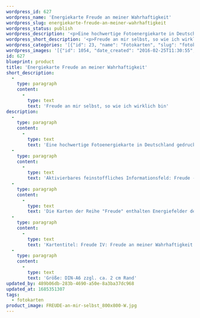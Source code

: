 ```yaml
---
wordpress_id: 627
wordpress_name: 'Energiekarte Freude an meiner Wahrhaftigkeit'
wordpress_slug: energiekarte-freude-an-meiner-wahrhaftigkeit
wordpress_status: publish
wordpress_description: '<p>Eine hochwertige Fotoenergiekarte in Deutschland gedruckt und in Handarbeit laminiert.  Sie ist in Postkartengröße (DIN-A6) gut zu transportieren und kann auch auf den Körper aufgelegt werden.</p><p>Aktivierbares feinstoffliches Informationsfeld: Freude - Wahrhaftigkeit - Sein - ''Ich bin'': In Freude an demjenigen/derjenigen sein, die ich wahrhaftig (tatsächlich) bin.<br />Die Karten der Reihe "Freude" enthalten Energiefelder der Facetten von Freude. Sie wollen dabei unterstützen, in die eigene, echte Freude zu gelangen, diese zu stärken und auszuweiten. Freude als ein natürlicher Grundzustand der Menschen.</p><p>Kartentitel: Freude IV: Freude an meiner Wahrhaftigkeit. Reihe: Freude. Schwingung: Türkis</p><p>Größe: DIN-A6 zzgl. ca. 2 cm Rand<br />Andere Formate sind individuell für Sie innerhalb weniger Tage herstellbar. Bitte kontaktieren Sie uns hierfür unter <a href="mailto:info@elvedenverlag.de">info@elvedenverlag.de</a>.</p><p><a href="https://my.feenbaum.de/anwendung-energiebilder-foto-laminiert/">Anwendungshinweise</a>      <a href="https://my.feenbaum.de/produktinformationen-fotokarten/">Produktinformationen</a></p>'
wordpress_short_description: '<p>Freude an mir selbst, so wie ich wirklich bin</p>'
wordpress_categories: '[{"id": 23, "name": "Fotokarten", "slug": "fotokarten"}]'
wordpress_images: '[{"id": 1054, "date_created": "2016-02-25T11:30:55", "date_created_gmt": "2016-02-25T09:30:55", "date_modified": "2016-02-25T11:30:55", "date_modified_gmt": "2016-02-25T09:30:55", "src": "https://my.feenbaum.de/wp-content/uploads/2016/02/FREUDE-an-mir-selbst_800x800-W.jpg", "name": "FREUDE-an-mir-selbst_800x800-W", "alt": ""}]'
id: 627
blueprint: product
title: 'Energiekarte Freude an meiner Wahrhaftigkeit'
short_description:
  -
    type: paragraph
    content:
      -
        type: text
        text: 'Freude an mir selbst, so wie ich wirklich bin'
description:
  -
    type: paragraph
    content:
      -
        type: text
        text: 'Eine hochwertige Fotoenergiekarte in Deutschland gedruckt und in Handarbeit laminiert.  Sie ist in Postkartengröße (DIN-A6) gut zu transportieren und kann auch auf den Körper aufgelegt werden.'
  -
    type: paragraph
    content:
      -
        type: text
        text: 'Aktivierbares feinstoffliches Informationsfeld: Freude - Wahrhaftigkeit - Sein - ''Ich bin'': In Freude an demjenigen/derjenigen sein, die ich wahrhaftig (tatsächlich) bin.'
  -
    type: paragraph
    content:
      -
        type: text
        text: 'Die Karten der Reihe "Freude" enthalten Energiefelder der Facetten von Freude. Sie wollen dabei unterstützen, in die eigene, echte Freude zu gelangen, diese zu stärken und auszuweiten. Freude als ein natürlicher Grundzustand der Menschen.'
  -
    type: paragraph
    content:
      -
        type: text
        text: 'Kartentitel: Freude IV: Freude an meiner Wahrhaftigkeit. Reihe: Freude. Schwingung: Türkis'
  -
    type: paragraph
    content:
      -
        type: text
        text: 'Größe: DIN-A6 zzgl. ca. 2 cm Rand'
updated_by: 489b06db-283b-4690-a50e-8a3ba37dc968
updated_at: 1685351307
tags:
  - fotokarten
product_image: FREUDE-an-mir-selbst_800x800-W.jpg
---
```


